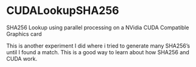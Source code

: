 # CUDALookupSHA256
SHA256 Lookup using parallel processing on a NVidia CUDA Compatible Graphics card

This is another experiment I did where i tried to generate many SHA256’s until I found a match.
This is a good way to learn about how SHA256 and CUDA work.
